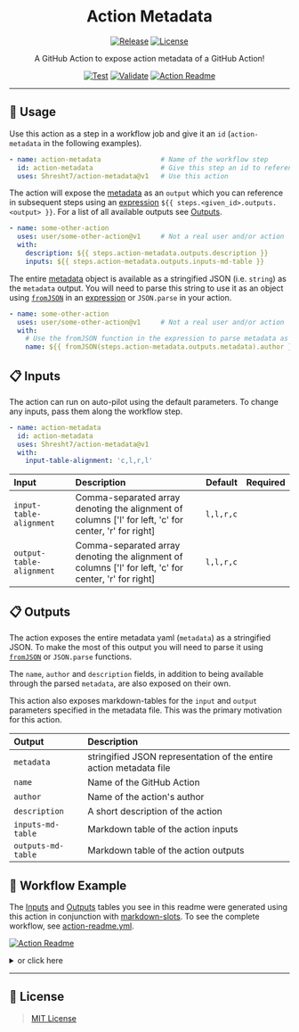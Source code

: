 <h1 align='center'>
  Action Metadata
</h1>

<div align='center'>

[![Release](https://img.shields.io/github/v/release/Shresht7/action-metadata?style=for-the-badge)](https://github.com/Shresht7/action-metadata/releases)
[![License](https://img.shields.io/github/license/Shresht7/action-metadata?style=for-the-badge)](./LICENSE)

</div>

<p align='center'>
<!-- slot: description  -->
A GitHub Action to expose action metadata of a GitHub Action!
<!-- /slot -->
</p>

<div align='center'>

[![Test](https://github.com/Shresht7/action-metadata/actions/workflows/test.yml/badge.svg)](https://github.com/Shresht7/action-metadata/actions/workflows/test.yml)
[![Validate](https://github.com/Shresht7/action-metadata/actions/workflows/validate.yml/badge.svg)](https://github.com/Shresht7/action-metadata/actions/workflows/validate.yml)
[![Action Readme](https://github.com/Shresht7/action-metadata/actions/workflows/action-readme.yml/badge.svg)](https://github.com/Shresht7/action-metadata/actions/workflows/action-readme.yml)

</div>

---

## 📖 Usage

Use this action as a step in a workflow job and give it an `id` (`action-metadata` in the following examples).

```yaml
- name: action-metadata               # Name of the workflow step
  id: action-metadata                 # Give this step an id to reference it later for outputs
  uses: Shresht7/action-metadata@v1   # Use this action
```

The action will expose the [metadata][1] as an `output` which you can reference in subsequent steps using an [expression][2] `${{ steps.<given_id>.outputs.<output> }}`.
For a list of all available outputs see [Outputs](#outputs).


```yaml
- name: some-other-action           
  uses: user/some-other-action@v1     # Not a real user and/or action
  with:
    description: ${{ steps.action-metadata.outputs.description }}
    inputs: ${{ steps.action-metadata.outputs.inputs-md-table }}
```

The entire [metadata][1] object is available as a stringified JSON (i.e. `string`) as the `metadata` output. You will need to parse this string to use it as an object using [`fromJSON`][3] in an [expression][2] or `JSON.parse` in your action.

```yaml
- name: some-other-action
  uses: user/some-other-action@v1     # Not a real user and/or action
  with:
    # Use the fromJSON function in the expression to parse metadata as JSON
    name: ${{ fromJSON(steps.action-metadata.outputs.metadata).author }}
```

## 📋 Inputs

The action can run on auto-pilot using the default parameters. To change any inputs, pass them along the workflow step.

```yaml
- name: action-metadata
  id: action-metadata
  uses: Shresht7/action-metadata@v1
  with:
    input-table-alignment: 'c,l,r,l'
```

<!-- slot: inputs  -->
| Input                    | Description                                                                                           |   Default | Required |
| :----------------------- | :---------------------------------------------------------------------------------------------------- | --------: | :------: |
| `input-table-alignment`  | Comma-separated array denoting the alignment of columns ['l' for left, 'c' for center, 'r' for right] | `l,l,r,c` |          |
| `output-table-alignment` | Comma-separated array denoting the alignment of columns ['l' for left, 'c' for center, 'r' for right] | `l,l,r,c` |          |
<!-- /slot -->

## 📋 Outputs

The action exposes the entire metadata yaml (`metadata`) as a stringified JSON. To make the most of this output you will need to parse it using [`fromJSON`][3] or `JSON.parse` functions.

The `name`, `author` and `description` fields, in addition to being available through the parsed `metadata`, are also exposed on their own.

This action also exposes markdown-tables for the `input` and `output` parameters specified in the metadata file. This was the primary motivation for this action.

<!-- slot: outputs  -->
| Output             | Description                                                        |
| :----------------- | :----------------------------------------------------------------- |
| `metadata`         | stringified JSON representation of the entire action metadata file |
| `name`             | Name of the GitHub Action                                          |
| `author`           | Name of the action's author                                        |
| `description`      | A short description of the action                                  |
| `inputs-md-table`  | Markdown table of the action inputs                                |
| `outputs-md-table` | Markdown table of the action outputs                               |
<!-- /slot -->

## 📃 Workflow Example

The [Inputs](#inputs) and [Outputs](#outputs) tables you see in this readme were generated using this action in conjunction with [markdown-slots][4]. To see the complete workflow, see [action-readme.yml][5].

[![Action Readme](https://github.com/Shresht7/action-metadata/actions/workflows/action-readme.yml/badge.svg)](https://github.com/Shresht7/action-metadata/actions/workflows/action-readme.yml)

<details>

<summary>or click here</summary>

<br />

<!-- slot: action-readme-workflow, prepend: ```yaml, append: ``` -->
```yaml
# =============
# ACTION README
# =============

name: Action Readme

# Activation Events
# =================

on:
  # When the action.yml or this workflow file changes on the main branch
  push:
    branches:
      - main
    paths:
      - action.yml
      - .github/workflows/action-readme.yml

  # Manual workflow dispatch
  workflow_dispatch:

# Jobs
# ====

jobs:
  update-readme:
    runs-on: ubuntu-latest
    steps:
      # Checkout Repository ✅
      # ======================

      - name: checkout
        uses: actions/checkout@v3

      # Retrieve Action Metadata 📜
      # ===========================

      - name: get action metadata
        id: action-metadata
        uses: Shresht7/action-metadata@v1

      # Read this Workflow File 📄
      # ==========================

      - name: read workflow file
        id: read-file
        uses: Shresht7/read-file-action@v1
        with:
          path: .github/workflows/action-readme.yml

      # Markdown Slots 📋
      # =================

      - name: update readme slots
        id: markdown-slots
        uses: Shresht7/markdown-slots@v1
        with:
          slots: |
            - slot: description
              content: ${{ steps.action-metadata.outputs.description }}
            - slot: inputs
              content: ${{ steps.action-metadata.outputs.inputs-md-table }}
            - slot: outputs
              content: ${{ steps.action-metadata.outputs.outputs-md-table }}
            - slot: action-readme-workflow
              content: ${{ toJSON(steps.read-file.outputs.contents) }}

      # Push Changes 🌎
      # ===============

      - name: check for changes
        id: git-diff
        run: |
          if git diff --exit-code; then
            echo "::set-output name=changes_exist::false"
          else
            echo "::set-output name=changes_exist::true"
          fi

      - name: commit and push
        if: ${{ steps.git-diff.outputs.changes_exist == 'true' }}
        run: |
          git config user.name 'github-actions[bot]'
          git config user.email 'github-actions[bot]@users.noreply.github.com'
          git add .
          git commit -m 'Update README.md 📄'
          git push

```
<!-- /slot -->

</details>

---

## 📑 License
> [MIT License](./LICENSE)

<!-- LINKS -->
[1]: https://docs.github.com/en/actions/creating-actions/metadata-syntax-for-github-actions
[2]: https://docs.github.com/en/actions/learn-github-actions/expressions
[3]: https://docs.github.com/en/actions/learn-github-actions/expressions#fromjson
[4]: https://www.github.com/Shresht7/markdown-slots
[5]: .github/workflows/action-readme.yml